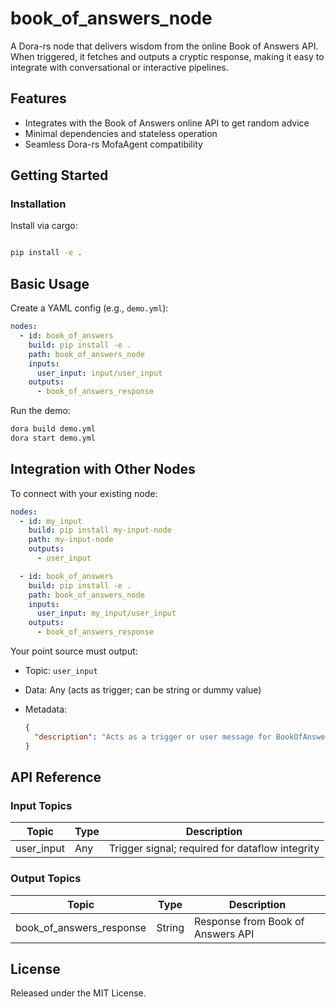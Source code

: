 # book_of_answers_node

A Dora-rs node that delivers wisdom from the online Book of Answers API. When triggered, it fetches and outputs a cryptic response, making it easy to integrate with conversational or interactive pipelines.

## Features
- Integrates with the Book of Answers online API to get random advice
- Minimal dependencies and stateless operation
- Seamless Dora-rs MofaAgent compatibility

## Getting Started

### Installation
Install via cargo:
```bash

pip install -e .
````

## Basic Usage

Create a YAML config (e.g., `demo.yml`):

```yaml
nodes:
  - id: book_of_answers
    build: pip install -e .
    path: book_of_answers_node
    inputs:
      user_input: input/user_input
    outputs:
      - book_of_answers_response
```

Run the demo:

```bash
dora build demo.yml
dora start demo.yml
```


## Integration with Other Nodes

To connect with your existing node:

```yaml
nodes:
  - id: my_input
    build: pip install my-input-node
    path: my-input-node
    outputs:
      - user_input

  - id: book_of_answers
    build: pip install -e .
    path: book_of_answers_node
    inputs:
      user_input: my_input/user_input
    outputs:
      - book_of_answers_response
```

Your point source must output:

* Topic: `user_input`
* Data: Any (acts as trigger; can be string or dummy value)
* Metadata:

  ```json
  {
    "description": "Acts as a trigger or user message for BookOfAnswers call. Contents are ignored; any type is accepted."
  }
  ```

## API Reference

### Input Topics

| Topic       | Type   | Description                                     |
| ----------- | ------ | ----------------------------------------------- |
| user_input  | Any    | Trigger signal; required for dataflow integrity |

### Output Topics

| Topic                    | Type   | Description                       |
| ------------------------ | ------ | --------------------------------- |
| book_of_answers_response | String | Response from Book of Answers API |


## License

Released under the MIT License.

````